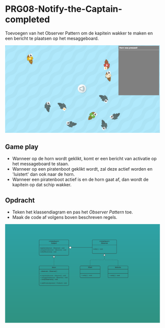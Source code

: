 # PRG08-Notify-the-Captain-completed

Toevoegen van het Observer Pattern om de kapitein wakker te maken en een bericht te plaatsen op het mesaggeboard.

![Notify the Captain](./docs/images/notify-the-captain.png)

## Game play

- Wanneer op de horn wordt geklikt, komt er een bericht van activatie op het messageboard te staan. 
- Wanneer op een piratenboot geklikt wordt, zal deze actief worden en 'luistert' dan ook naar de horn. 
- Wanneer een piratenboot actief is en de horn gaat af, dan wordt de kapitein op dat schip wakker. 


## Opdracht
- Teken het klassendiagram en pas het *Observer Pattern* toe.
- Maak de code af volgens boven beschreven regels. 

![Class diagram](./docs/images/observer.png)